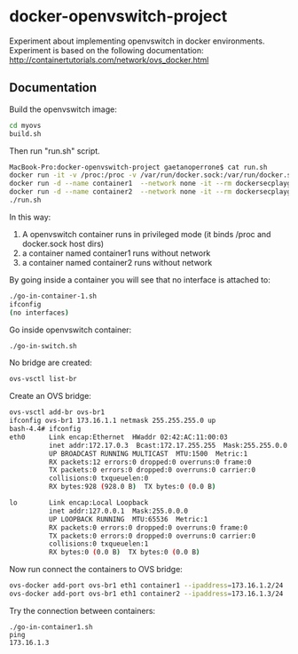 # docker-openvswitch-project
Experiment about implementing openvswitch in docker environments.   
Experiment is based on the following documentation: 
http://containertutorials.com/network/ovs_docker.html

## Documentation    
Build the openvswitch image:  
```bash   
cd myovs
build.sh  
```  

Then run "run.sh" script.
```bash  
MacBook-Pro:docker-openvswitch-project gaetanoperrone$ cat run.sh 
docker run -it -v /proc:/proc -v /var/run/docker.sock:/var/run/docker.sock --rm --name vswitch --privileged -d myovs
docker run -d --name container1  --network none -it --rm dockersecplayground/alpine_networking
docker run -d --name container2  --network none -it --rm dockersecplayground/alpine_networking
./run.sh
```  

In this way: 
1. A openvswitch container runs in privileged mode (it binds /proc and docker.sock host dirs)  
2. a container named container1 runs without network  
3. a container named container2 runs without network   


By going inside a container you will see that no interface is attached to:   
```bash   
./go-in-container-1.sh
ifconfig
(no interfaces) 
```  

Go inside openvswitch container:   
```bash 
./go-in-switch.sh   
```  

No bridge are created:   
```bash  
ovs-vsctl list-br  
```  
Create an OVS bridge:   
```bash  
ovs-vsctl add-br ovs-br1   
ifconfig ovs-br1 173.16.1.1 netmask 255.255.255.0 up
bash-4.4# ifconfig
eth0      Link encap:Ethernet  HWaddr 02:42:AC:11:00:03  
          inet addr:172.17.0.3  Bcast:172.17.255.255  Mask:255.255.0.0
          UP BROADCAST RUNNING MULTICAST  MTU:1500  Metric:1
          RX packets:12 errors:0 dropped:0 overruns:0 frame:0
          TX packets:0 errors:0 dropped:0 overruns:0 carrier:0
          collisions:0 txqueuelen:0 
          RX bytes:928 (928.0 B)  TX bytes:0 (0.0 B)

lo        Link encap:Local Loopback  
          inet addr:127.0.0.1  Mask:255.0.0.0
          UP LOOPBACK RUNNING  MTU:65536  Metric:1
          RX packets:0 errors:0 dropped:0 overruns:0 frame:0
          TX packets:0 errors:0 dropped:0 overruns:0 carrier:0
          collisions:0 txqueuelen:1 
          RX bytes:0 (0.0 B)  TX bytes:0 (0.0 B)

```  
Now run connect the containers to OVS bridge:  
```bash 
ovs-docker add-port ovs-br1 eth1 container1 --ipaddress=173.16.1.2/24 
ovs-docker add-port ovs-br1 eth1 container2 --ipaddress=173.16.1.3/24
```    

Try the connection between containers:   
```
./go-in-container1.sh
ping 
173.16.1.3   
```
